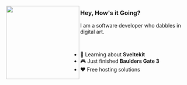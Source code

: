   
<img align="left" src="https://github.com/VisilyRomani/VisilyRomani/assets/36494994/2558dfb4-097e-4a0c-9df0-0c8e71f03fae" width="200"></img> 
### Hey, How's it Going?
I am a software developer who dabbles in digital art.

<br>

- 🌱 Learning about **Sveltekit**
- 🎮 Just finished **Baulders Gate 3**
- ❤️ Free hosting solutions
